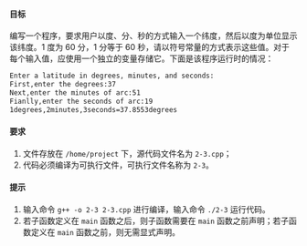 <!--
 * @Description: 
 * @Author: zhengchengzhong
 * @Date: 2020-09-28 20:35:08
-->
#### 目标

编写一个程序，要求用户以度、分、秒的方式输入一个纬度，然后以度为单位显示该纬度。1 度为 60 分，1 分等于 60 秒，请以符号常量的方式表示这些值。对于每个输入值，应使用一个独立的变量存储它。下面是该程序运行时的情况：

```bash
Enter a latitude in degrees, minutes, and seconds:
First,enter the degrees:37
Next,enter the minutes of arc:51
Fianlly,enter the seconds of arc:19
1degrees,2minutes,3seconds=37.8553degrees
```

#### 要求

1. 文件存放在 `/home/project` 下，源代码文件名为 `2-3.cpp`；
2. 代码必须编译为可执行文件，可执行文件名称为 `2-3`。

#### 提示

1. 输入命令 `g++ -o 2-3 2-3.cpp` 进行编译，输入命令 `./2-3` 运行代码。
2. 若子函数定义在 `main` 函数之后，则子函数需要在 `main` 函数之前声明；若子函数定义在 `main` 函数之前，则无需显式声明。